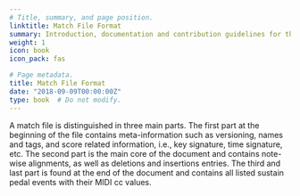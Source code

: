 ```yaml
---
# Title, summary, and page position.
linktitle: Match File Format
summary: Introduction, documentation and contribution guidelines for the Match File Format.
weight: 1
icon: book
icon_pack: fas

# Page metadata.
title: Match File Format
date: "2018-09-09T00:00:00Z"
type: book  # Do not modify.
---
```




A match file is distinguished in three main parts. The first part at the beginning of the file contains meta-information such as versioning, names and tags, and score related information, i.e., key signature, time signature, etc. The second part is the main core of the document and contains note-wise alignments, as well as deletions and insertions entries. The third and last part is found at the end of the document and contains all listed sustain pedal events with their MIDI cc values.

